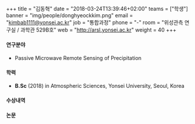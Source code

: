 ﻿+++
title = "김동혁"
date = "2018-03-24T13:39:46+02:00"
teams = ["학생"]
banner = "img/people/donghyeockkim.png"
email = "kimbab1111@yonsei.ac.kr"
job = "통합과정"
phone = "-"
room = "위성관측 연구실 / 과학관 529B호"
web = "http://arsl.yonsei.ac.kr"
weight = 40
+++

#### 연구분야
+ Passive Microwave Remote Sensing of Precipitation

#### 학력
 + **B.Sc** (2018) in Atmospheric Sciences, Yonsei University, Seoul, Korea

#### 수상내역


#### 논문

